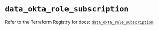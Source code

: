 # `data_okta_role_subscription`

Refer to the Terraform Registry for docs: [`data_okta_role_subscription`](https://registry.terraform.io/providers/okta/okta/4.10.0/docs/data-sources/role_subscription).
